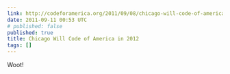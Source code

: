 ```yaml
---
link: http://codeforamerica.org/2011/09/08/chicago-will-code-of-america-in-2012/
date: 2011-09-11 00:53 UTC
# published: false
published: true
title: Chicago Will Code of America in 2012
tags: []
---
```


Woot!
